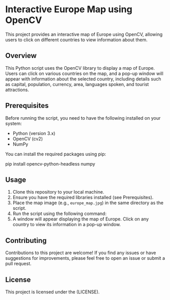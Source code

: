 # Interactive Europe Map using OpenCV

This project provides an interactive map of Europe using OpenCV, allowing users to click on different countries to view information about them.

## Overview

This Python script uses the OpenCV library to display a map of Europe. Users can click on various countries on the map, and a pop-up window will appear with information about the selected country, including details such as capital, population, currency, area, languages spoken, and tourist attractions.

## Prerequisites

Before running the script, you need to have the following installed on your system:

- Python (version 3.x)
- OpenCV (cv2)
- NumPy

You can install the required packages using pip:

pip install opencv-python-headless numpy


## Usage

1. Clone this repository to your local machine.
2. Ensure you have the required libraries installed (see Prerequisites).
3. Place the map image (e.g., `europe_map.jpg`) in the same directory as the script.
4. Run the script using the following command:
5. A window will appear displaying the map of Europe. Click on any country to view its information in a pop-up window.

## Contributing

Contributions to this project are welcome! If you find any issues or have suggestions for improvements, please feel free to open an issue or submit a pull request.

## License

This project is licensed under the (LICENSE).

